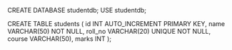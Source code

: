 CREATE DATABASE studentdb;
USE studentdb;

CREATE TABLE students (
    id INT AUTO_INCREMENT PRIMARY KEY,
    name VARCHAR(50) NOT NULL,
    roll_no VARCHAR(20) UNIQUE NOT NULL,
    course VARCHAR(50),
    marks INT
);
